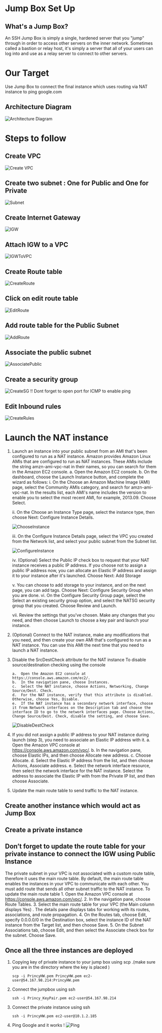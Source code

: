 # Jump Box Set Up 

## What's a Jump Box?

An SSH Jump Box is simply a single, hardened server that you "jump" through in order to access other servers on the inner network. Sometimes called a bastion or relay host, it's simply a server that all of your users can log into and use as a relay server to connect to other servers.

# Our Target

Use Jump Box to connect the final instance which uses routing via NAT instance to ping google.com

## Architecture Diagram 
![Architecture Diagram](https://github.com/princys-lab/develop/blob/master/AWS/JumpBoxARC.jpg)

# Steps to follow 

## Create VPC


![Create VPC](https://github.com/princys-lab/develop/blob/master/AWS/CreateVPC.jpg)


## Create two subnet : One for Public and One for Private
![Subnet](https://github.com/princys-lab/develop/blob/master/AWS/Subnet.png)


## Create Internet Gateway
![IGW](https://github.com/princys-lab/develop/blob/master/AWS/IGW.png)

## Attach IGW to a VPC
![IGWToVPC](https://github.com/princys-lab/develop/blob/master/AWS/IGWToVPC.png)

## Create Route table
![CreateRoute](https://github.com/princys-lab/develop/blob/master/AWS/CreateRoute.png) 

## Click on edit route table 
![EditRoute](https://github.com/princys-lab/develop/blob/master/AWS/EditRoute.png)

## Add route table for the Public Subnet
![AddRoute](https://github.com/princys-lab/develop/blob/master/AWS/AddRoute.png)


## Associate the public subnet 
![AssociatePublic](https://github.com/princys-lab/develop/blob/master/AWS/AssociatePublic.png)

## Create a security group 
![CreateSG](https://github.com/princys-lab/develop/blob/master/AWS/CreateSG.png)
!! Dont forget to open port for ICMP to enable ping 

## Edit Inbound rules
![CreateRules](https://github.com/princys-lab/develop/blob/master/AWS/CreateRules.png)

# Launch the NAT instance

1.	Launch an instance into your public subnet from an AMI that's been configured to run as a NAT instance. Amazon provides Amazon Linux AMIs that are configured to run as NAT instances. These AMIs include the string amzn-ami-vpc-nat in their names, so you can search for them in the Amazon EC2 console.
		a.	Open the Amazon EC2 console.
		b.	On the dashboard, choose the Launch Instance button, and complete the wizard as follows:
	i.	On the Choose an Amazon Machine Image (AMI) page, select the Community AMIs category, and search for amzn-ami-vpc-nat. In the results list, each AMI's name includes the version to enable you to select the most recent AMI, for example, 2013.09. Choose Select.
 
	ii.	On the Choose an Instance Type page, select the instance type, then choose Next: Configure Instance Details.
 
	![ChooseInstance](https://github.com/princys-lab/develop/blob/master/AWS/ChooseInstance.png)

	iii.	On the Configure Instance Details page, select the VPC you created from the Network list, and select your public subnet from the Subnet list.
 
	![ConfigureInstance](https://github.com/princys-lab/develop/blob/master/AWS/ConfigureInstance.png)

	iv.	(Optional) Select the Public IP check box to request that your NAT instance receives a public IP address. If you choose not to assign a public IP address now, you can allocate an Elastic IP address and assign it to your instance after it's launched. Choose Next: Add Storage
 
	v.	You can choose to add storage to your instance, and on the next page, you can add tags. Choose Next: Configure Security Group when you are done.
	vi.	On the Configure Security Group page, select the Select an existing security group option, and select the NATSG security group that you created. Choose Review and Launch.
 
	vii.	Review the settings that you've chosen. Make any changes that you need, and then choose Launch to choose a key pair and launch your instance.

2.	(Optional) Connect to the NAT instance, make any modifications that you need, and then create your own AMI that's configured to run as a NAT instance. You can use this AMI the next time that you need to launch a NAT instance. 

3.	Disable the SrcDestCheck attribute for the NAT instance
	To disable source/destination checking using the console 

		a.	Open the Amazon EC2 console at https://console.aws.amazon.com/ec2/.
		b.	In the navigation pane, choose Instances.
		c.	Select the NAT instance, choose Actions, Networking, Change Source/Dest. Check.
		d.	For the NAT instance, verify that this attribute is disabled. Otherwise, choose Yes, Disable.
		e.	If the NAT instance has a secondary network interface, choose it from Network interfaces on the Description tab and choose the interface ID to go to the network interfaces page. Choose Actions, Change Source/Dest. Check, disable the setting, and choose Save.

	![DisableDestCheck](https://github.com/princys-lab/develop/blob/master/AWS/DisableDestCheck.png)

4.	If you did not assign a public IP address to your NAT instance during launch (step 3), you need to associate an Elastic IP address with it.
		a.	Open the Amazon VPC console at https://console.aws.amazon.com/vpc/.
		b.	In the navigation pane, choose Elastic IPs, and then choose Allocate new address.
		c.	Choose Allocate.
		d.	Select the Elastic IP address from the list, and then choose Actions, Associate address.
		e.	Select the network interface resource, then select the network interface for the NAT instance. Select the address to associate the Elastic IP with from the Private IP list, and then choose Associate.

5.	Update the main route table to send traffic to the NAT instance. 


## Create another instance which would act as Jump Box

## Create a private instance 

## Don’t forget to update the route table for your private instance to connect the IGW using Public Instance
The private subnet in your VPC is not associated with a custom route table, therefore it uses the main route table. By default, the main route table enables the instances in your VPC to communicate with each other. You must add route that sends all other subnet traffic to the NAT instance.
To update the main route table
	1.	Open the Amazon VPC console at https://console.aws.amazon.com/vpc/.
	2.	In the navigation pane, choose Route Tables.
	3.	Select the main route table for your VPC (the Main column displays Yes) . The details pane displays tabs for working with its routes, associations, and route propagation.
	4.	On the Routes tab, choose Edit, specify 0.0.0.0/0 in the Destination box, select the instance ID of the NAT instance from the Target list, and then choose Save.
	5.	On the Subnet Associations tab, choose Edit, and then select the Associate check box for the subnet. Choose Save.

## Once all the three instances are deployed 

1.	Copying key of private instance to your jump box using scp .(make sure you are in the directory where the key is placed )
	```
	scp -i PrincyHW.pem PrincyHW.pem ec2-user@54.167.98.214:PrincyHW.pem
	```

2.	Connect the  jumpbox using ssh 
	```
	ssh -i Princy_KeyPair.pem ec2-user@54.167.98.214
	```
	
3.	Connect the  private instance  using ssh 
	```
	ssh -i PrincyHW.pem ec2-user@10.1.2.185
	```

4.	Ping Google and it works !
	![Ping](https://github.com/princys-lab/develop/blob/master/AWS/Ping.png)
 
